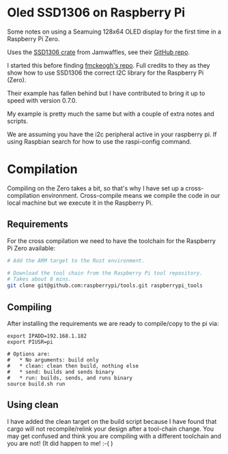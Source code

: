 # Oled SSD1306 on Raspberry Pi
Some notes on using a Seamuing 128x64 OLED display for the first time in a Raspberry Pi Zero.

Uses the [SSD1306 crate](https://crates.io/crates/ssd1306) from Jamwaffles, see their [GitHub repo](https://github.com/jamwaffles/ssd1306).

I started this before finding [fmckeogh's repo](https://github.com/fmckeogh/ssd1306-raspi-examples). Full credits to they as they show how to use SSD1306 the correct I2C library for the Raspberry Pi (Zero).

Their example has fallen behind but I have contributed to bring it up to speed with version 0.7.0.

My example is pretty much the same but with a couple of extra notes and scripts.

We are assuming you have the i2c peripheral active in your raspberry pi. If using Raspbian search for how to use the raspi-config command.

# Compilation
Compiling on the Zero takes a bit, so that's why I have set up a cross-compilation environment. Cross-compile means we compile the code in our local machine but we execute it in the Raspberry Pi.

## Requirements
For the cross compilation we need to have the toolchain for the Raspberry Pi Zero available:

```bash
# Add the ARM target to the Rust environment.

# Download the tool chain from the Raspberry Pi tool repository.
# Takes about 8 mins.
git clone git@github.com:raspberrypi/tools.git raspberrypi_tools
```

## Compiling
After installing the requirements we are ready to compile/copy to the pi via:
```
export IPADD=192.168.1.182
export PIUSR=pi

# Options are:
#   * No arguments: build only
#   * clean: clean then build, nothing else
#   * send: builds and sends binary
#   * run: builds, sends, and runs binary
source build.sh run
```

## Using clean

I have added the clean target on the build script because I have found that cargo will not recompile/relink your design after a tool-chain change. You may get confused and think you are compiling with a different toolchain and you are not! (It did happen to me! :-( )
